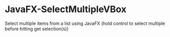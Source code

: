# JavaFX-SelectMultipleVBox
Select multiple items from a list using JavaFX (hold control to select multiple before hitting get selection(s))
